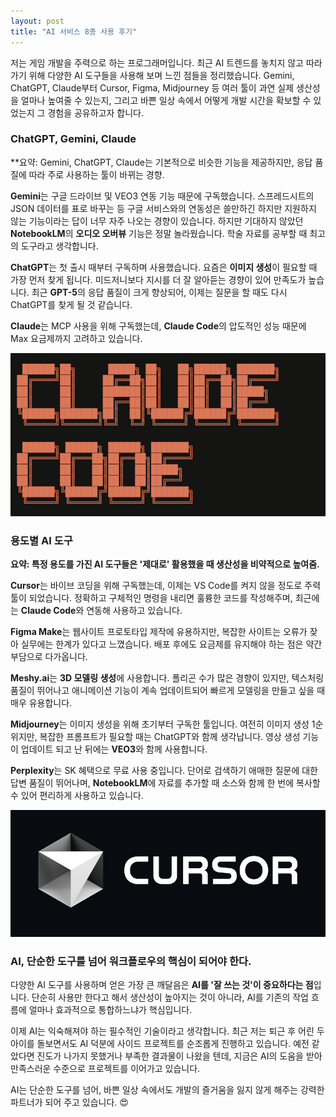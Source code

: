 ```yaml
---
layout: post
title: "AI 서비스 8종 사용 후기"
---
```


저는 게임 개발을 주력으로 하는 프로그래머입니다. 최근 AI 트렌드를 놓치지 않고 따라가기 위해 다양한 AI 도구들을 사용해 보며 느낀 점들을 정리했습니다. Gemini, ChatGPT, Claude부터 Cursor, Figma, Midjourney 등 여러 툴이 과연 실제 생산성을 얼마나 높여줄 수 있는지, 그리고 바쁜 일상 속에서 어떻게 개발 시간을 확보할 수 있었는지 그 경험을 공유하고자 합니다.

### **ChatGPT, Gemini, Claude**

**요약: Gemini, ChatGPT, Claude는 기본적으로 비슷한 기능을 제공하지만, 응답 품질에 따라 주로 사용하는 툴이 바뀌는 경향.

**Gemini**는 구글 드라이브 및 VEO3 연동 기능 때문에 구독했습니다. 스프레드시트의 JSON 데이터를 표로 바꾸는 등 구글 서비스와의 연동성은 쓸만하긴 하지만 지원하지 않는 기능이라는 답이 너무 자주 나오는 경향이 있습니다. 하지만 기대하지 않았던 **NotebookLM**의 **오디오 오버뷰** 기능은 정말 놀라웠습니다. 학술 자료를 공부할 때 최고의 도구라고 생각합니다.

**ChatGPT**는 첫 출시 때부터 구독하며 사용했습니다. 요즘은 **이미지 생성**이 필요할 때 가장 먼저 찾게 됩니다. 미드저니보다 지시를 더 잘 알아듣는 경향이 있어 만족도가 높습니다. 최근 **GPT-5**의 응답 품질이 크게 향상되어, 이제는 질문을 할 때도 다시 ChatGPT를 찾게 될 것 같습니다.

**Claude**는 MCP 사용을 위해 구독했는데, **Claude Code**의 압도적인 성능 때문에 Max 요금제까지 고려하고 있습니다.

![Claude Code](/assets/img/3-1.png)

### **용도별 AI 도구**

**요약: 특정 용도를 가진 AI 도구들은 '제대로' 활용했을 때 생산성을 비약적으로 높여줌.**

**Cursor**는 바이브 코딩을 위해 구독했는데, 이제는 VS Code를 켜지 않을 정도로 주력 툴이 되었습니다. 정확하고 구체적인 명령을 내리면 훌륭한 코드를 작성해주며, 최근에는 **Claude Code**와 연동해 사용하고 있습니다.

**Figma Make**는 웹사이트 프로토타입 제작에 유용하지만, 복잡한 사이트는 오류가 잦아 실무에는 한계가 있다고 느꼈습니다. 배포 후에도 요금제를 유지해야 하는 점은 약간 부담으로 다가옵니다.

**Meshy.ai**는 **3D 모델링 생성**에 사용합니다. 폴리곤 수가 많은 경향이 있지만, 텍스처링 품질이 뛰어나고 애니메이션 기능이 계속 업데이트되어 빠르게 모델링을 만들고 싶을 때 매우 유용합니다.

**Midjourney**는 이미지 생성을 위해 초기부터 구독한 툴입니다. 여전히 이미지 생성 1순위지만, 복잡한 프롬프트가 필요할 때는 ChatGPT와 함께 생각납니다. 영상 생성 기능이 업데이트 되고 난 뒤에는 **VEO3**와 함께 사용합니다.

**Perplexity**는 SK 혜택으로 무료 사용 중입니다. 단어로 검색하기 애매한 질문에 대한 답변 품질이 뛰어나며, **NotebookLM**에 자료를 추가할 때 소스와 함께 한 번에 복사할 수 있어 편리하게 사용하고 있습니다.

![Cursor](/assets/img/3-2.png)

### **AI, 단순한 도구를 넘어 워크플로우의 핵심이 되어야 한다.**

다양한 AI 도구를 사용하며 얻은 가장 큰 깨달음은 **AI를 '잘 쓰는 것'이 중요하다는 점**입니다. 단순히 사용만 한다고 해서 생산성이 높아지는 것이 아니라, AI를 기존의 작업 흐름에 얼마나 효과적으로 통합하느냐가 핵심입니다.

이제 AI는 익숙해져야 하는 필수적인 기술이라고 생각합니다. 최근 저는 퇴근 후 어린 두 아이를 돌보면서도 AI 덕분에 사이드 프로젝트를 순조롭게 진행하고 있습니다. 예전 같았다면 진도가 나가지 못했거나 부족한 결과물이 나왔을 텐데, 지금은 AI의 도움을 받아 만족스러운 수준으로 프로젝트를 이어가고 있습니다.

AI는 단순한 도구를 넘어, 바쁜 일상 속에서도 개발의 즐거움을 잃지 않게 해주는 강력한 파트너가 되어 주고 있습니다. 😍